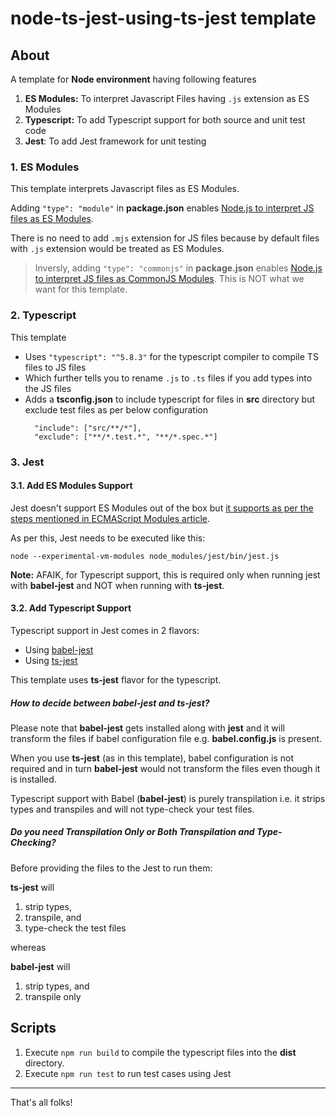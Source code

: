 # node-ts-jest-using-ts-jest template

## About

A template for **Node environment** having following features

1. **ES Modules:** To interpret Javascript Files having `.js` extension as ES Modules
2. **Typescript:** To add Typescript support for both source and unit test code
3. **Jest**: To add Jest framework for unit testing

### 1. ES Modules

This template interprets Javascript files as ES Modules.

Adding `"type": "module"` in **package.json** enables [Node.js to interpret JS files as ES Modules](https://nodejs.org/api/esm.html#enabling).

There is no need to add `.mjs` extension for JS files because by default files with `.js` extension would be treated as ES Modules.

> Inversly, adding `"type": "commonjs"` in **package.json** enables [Node.js to interpret JS files as CommonJS Modules](https://nodejs.org/api/esm.html#enabling). This is NOT what we want for this template.

### 2. Typescript

This template

- Uses `"typescript": "^5.8.3"` for the typescript compiler to compile TS files to JS files
- Which further tells you to rename `.js` to `.ts` files if you add types into the JS files
- Adds a **tsconfig.json** to include typescript for files in **src** directory but exclude test files as per below configuration
  ```
    "include": ["src/**/*"],
    "exclude": ["**/*.test.*", "**/*.spec.*"]
  ```

### 3. Jest

#### 3.1. Add ES Modules Support

Jest doesn't support ES Modules out of the box but [it supports as per the steps mentioned in ECMAScript Modules article](https://jestjs.io/docs/ecmascript-modules).

As per this, Jest needs to be executed like this:

```
node --experimental-vm-modules node_modules/jest/bin/jest.js
```

**Note:** AFAIK, for Typescript support, this is required only when running jest with **babel-jest** and NOT when running with **ts-jest**.

#### 3.2. Add Typescript Support

Typescript support in Jest comes in 2 flavors:

- Using [babel-jest](https://www.npmjs.com/package/babel-jest)
- Using [ts-jest](https://github.com/kulshekhar/ts-jest)

This template uses **ts-jest** flavor for the typescript.

##### How to decide between babel-jest and ts-jest?

Please note that **babel-jest** gets installed along with **jest** and it will transform the files if babel configuration file e.g. **babel.config.js** is present.

When you use **ts-jest** (as in this template), babel configuration is not required and in turn **babel-jest** would not transform the files even though it is installed.

Typescript support with Babel (**babel-jest**) is purely transpilation i.e. it strips types and transpiles and will not type-check your test files.

##### Do you need Transpilation Only or Both Transpilation and Type-Checking?

Before providing the files to the Jest to run them:

**ts-jest** will

1. strip types,
2. transpile, and
3. type-check the test files

whereas

**babel-jest** will

1. strip types, and
2. transpile only

## Scripts

1. Execute
   `npm run build` to compile the typescript files into the **dist** directory.
2. Execute `npm run test` to run test cases using Jest

---

That's all folks!
